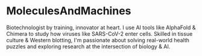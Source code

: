 # MoleculesAndMachines
Biotechnologist by training, innovator at heart. I use AI tools like AlphaFold &amp; Chimera to study how viruses like SARS-CoV-2 enter cells. Skilled in tissue culture &amp; Western blotting, I'm passionate about solving real-world health puzzles and exploring research at the intersection of biology &amp; AI. 
